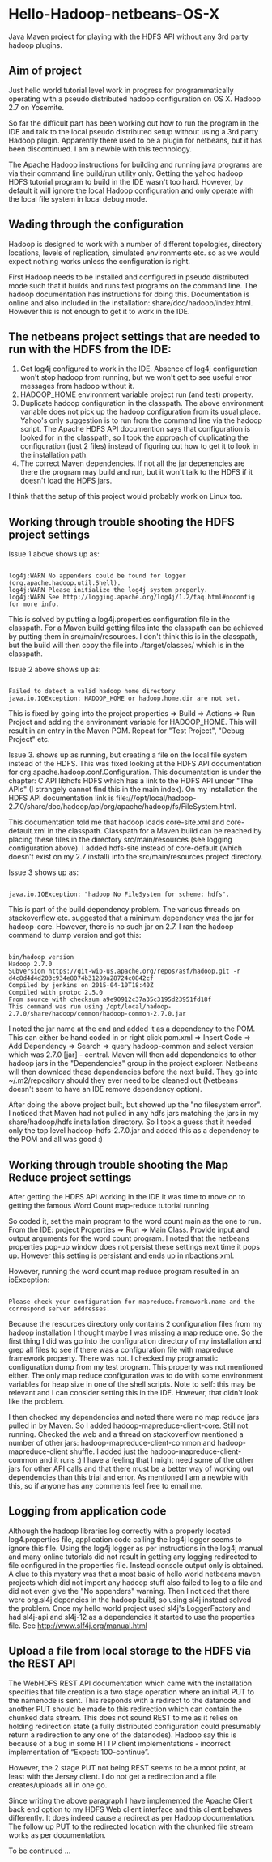 # Hello-Hadoop-netbeans-OS-X
Java Maven project for playing with the HDFS API without any 3rd party hadoop plugins.

## Aim of project
Just hello world tutorial level work in progress for programmatically operating with a pseudo distributed hadoop configuration on OS X. Hadoop 2.7 on Yosemite.

So far the difficult part has been working out how to run the program in the IDE and talk to the local pseudo distributed setup without using a 3rd party Hadoop plugin. Apparently there used to be a plugin for netbeans, but it has been discontinued. I am a newbie with this technology.

The Apache Hadoop instructions for building and running java programs are via their command line build/run utility only. Getting the yahoo hadoop HDFS tutorial program to build in the IDE wasn't too hard. However, by default it will ignore the local Hadoop configuration and only operate with the local file system in local debug mode.

## Wading through the configuration
Hadoop is designed to work with a number of different topologies, directory locations, levels of replication, simulated environments etc. so as we would expect nothing works unless the configuration is right.

First Hadoop needs to be installed and configured in pseudo distributed mode such that it builds and runs test programs on the command line. The hadoop documentation has instructions for doing this. Documentation is online and also included in the installation: share/doc/hadoop/index.html. However this is not enough to get it to work in the IDE.

## The netbeans project settings that are needed to run with the HDFS from the IDE:

1. Get log4j configured to work in the IDE. Absence of log4j configuration won't stop hadoop from running, but we won't get to see useful error messages from hadoop without it.
2. HADOOP_HOME environment variable project run (and test) property.
3. Duplicate hadoop configuration in the classpath. The above environment variable does not pick up the hadoop configuration from its usual place. Yahoo's only suggestion is to run from the command line via the hadoop script. The Apache HDFS API documention says that configuration is looked for in the classpath, so I took the approach of duplicating the configuration (just 2 files) instead of figuring out how to get it to look in the installation path.
4. The correct Maven dependencies. If not all the jar depenencies are there the program may build and run, but it won't talk to the HDFS if it doesn't load the HDFS jars.

I think that the setup of this project would probably work on Linux too.

## Working through trouble shooting the HDFS project settings

Issue 1 above shows up as:
<pre><code>
log4j:WARN No appenders could be found for logger (org.apache.hadoop.util.Shell).
log4j:WARN Please initialize the log4j system properly.
log4j:WARN See http://logging.apache.org/log4j/1.2/faq.html#noconfig for more info.
</pre></code>
This is solved by putting a log4j.properties configuration file in the classpath. For a Maven build getting files into the classpath can be achieved by putting them in src/main/resources. I don't think this is in the classpath, but the build will then copy the file into ./target/classes/ which is in the classpath.

Issue 2 above shows up as:
<pre><code>
Failed to detect a valid hadoop home directory
java.io.IOException: HADOOP_HOME or hadoop.home.dir are not set.
</code></pre>

This is fixed by going into the project properties => Build => Actions => Run Project and adding the environment variable for HADOOP_HOME. This will result in an entry in the Maven POM. Repeat for "Test Project", "Debug Project" etc.

Issue 3. shows up as running, but creating a file on the local file system instead of the HDFS. This was fixed       looking at the HDFS API documentation for org.apache.hadoop.conf.Configuration. This documentation is under the chapter: C API libhdfs HDFS which has a link to the HDFS API under "The APIs" (I strangely cannot find this in the main index). On my installation the HDFS API documentation link is file:///opt/local/hadoop-2.7.0/share/doc/hadoop/api/org/apache/hadoop/fs/FileSystem.html.

This documentation told me that hadoop loads core-site.xml and core-default.xml in the classpath. Classpath for a Maven build can be reached by placing these files in the directory src/main/resources (see logging configuration above). I added hdfs-site instead of core-default (which doesn't exist on my 2.7 install) into the src/main/resources project directory.


Issue 3 shows up as:
<pre><code>
java.io.IOException: "hadoop No FileSystem for scheme: hdfs".
</code></pre>

This is part of the build dependency problem. The various threads on stackoverflow etc. suggested that a minimum dependency was the jar for hadoop-core. However, there is no such jar on 2.7. I ran the hadoop command to dump version and got this:

<pre><code>
bin/hadoop version
Hadoop 2.7.0
Subversion https://git-wip-us.apache.org/repos/asf/hadoop.git -r d4c8d4d4d203c934e8074b31289a28724c0842cf
Compiled by jenkins on 2015-04-10T18:40Z
Compiled with protoc 2.5.0
From source with checksum a9e90912c37a35c3195d23951fd18f
This command was run using /opt/local/hadoop-2.7.0/share/hadoop/common/hadoop-common-2.7.0.jar
</code></pre>

I noted the jar name at the end and added it as a dependency to the POM. This can either be hand coded in or right click pom.xml => Insert Code => Add Dependency => Search => query hadoop-common and select version which was 2.7.0 [jar] - central. Maven will then add dependencies to other hadoop jars in the "Dependencies" group in the project explorer. Netbeans will then download these dependencies before the next build. They go into ~/.m2/repository should they ever need to be cleaned out (Netbeans doesn't seem to have an IDE remove dependency option).

After doing the above project built, but showed up the "no filesystem error". I noticed that Maven had not pulled in any hdfs jars matching the jars in my share/hadoop/hdfs installation directory. So I took a guess that it needed only the top level hadoop-hdfs-2.7.0.jar and added this as a dependency to the POM and all was good :)

## Working through trouble shooting the Map Reduce project settings
After getting the HDFS API working in the IDE it was time to move on to getting the famous Word Count map-reduce tutorial running.

So coded it, set the main program to the word count main as the one to run. From the IDE: project Properties => Run => Main Class. Provide input and output arguments for the word count program. I noted that the netbeans properties pop-up window does not persist these settings next time it pops up. However this setting is persistant and ends up in nbactions.xml.

However, running the word count map reduce program resulted in an ioException:

<pre><code>
Please check your configuration for mapreduce.framework.name and the correspond server addresses.
</pre></code>

Because the resources directory only contains 2 configuration files from my hadoop installation I thought maybe I was missing a map reduce one. So the first thing I did was go into the configuration directory of my installation and grep all files to see if there was a configuration file with mapreduce framework property. There was not. I checked my programatic configuration dump from my test program. This property was not mentioned either. The only map reduce configuration was to do with some environment variables for heap size in one of the shell scripts. Note to self: this may be relevant and I can consider setting this in the IDE. However, that didn't look like the problem.

I then checked my dependencies and noted there were no map reduce jars pulled in by Maven. So I added hadoop-mapreduce-client-core. Still not running. Checked the web and a thread on stackoverflow mentioned a number of other jars: hadoop-mapreduce-client-common and hadoop-mapreduce-client shuffle. I added just the hadoop-mapreduce-client-common and it runs :) I have a feeling that I might need some of the other jars for other API calls and that there must be a better way of working out dependencies than this trial and error. As mentioned I am a newbie with this, so if anyone has any comments feel free to email me.

## Logging from application code
Although the hadoop libraries log correctly with a properly located log4.properties file, application code calling the log4j logger seems to ignore this file. Using the log4j logger as per instructions in the log4j manual and many online tutorials did not result in getting any logging redirected to file configured in the properties file. Instead console output only is obtained. A clue to this mystery was that a most basic of hello world netbeans maven projects which did not import any hadoop stuff also failed to log to a file and did not even give the "No appenders" warning. Then I noticed that there were org.sl4j depencies in the hadoop build, so using sl4j instead solved the problem. Once my hello world project used sl4j's LoggerFactory and had sl4j-api and sl4j-12 as a dependencies it started to use the properties file. See http://www.slf4j.org/manual.html

## Upload a file from local storage to the HDFS via the REST API
The WebHDFS REST API documentation which came with the installation specifies that file creation is a two stage operation where an initial PUT to the namenode is sent. This responds with a redirect to the datanode and another PUT should be made to this redirection which can contain the chunked data stream. This does not sound REST to me as it relies on holding redirection state (a fully distributed configuration could presumably return a redirection to any one of the datanodes). Hadoop say this is because of a bug in some HTTP client implementations - incorrect implementation of “Expect: 100-continue”.

However, the 2 stage PUT not being REST seems to be a moot point, at least with the Jersey client. I do not get a redirection and a file creates/uploads all in one go.

Since writing the above paragraph I have implemented the Apache Client back end option to my HDFS Web client interface and this client behaves differently. It does indeed cause a redirect as per Hadoop documentation. The follow up PUT to the redirected location with the chunked file stream works as per documentation.

To be continued ...
